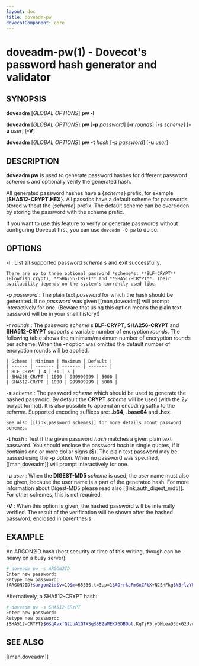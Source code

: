```yaml
---
layout: doc
title: doveadm-pw
dovecotComponent: core
---
```


# doveadm-pw(1) - Dovecot's password hash generator and validator

## SYNOPSIS

**doveadm** [*GLOBAL OPTIONS*] **pw -l**

**doveadm** [*GLOBAL OPTIONS*] **pw**
  [**-p** *password*]
  [**-r** *rounds*]
  [**-s** *scheme*]
  [**-u** *user*]
  [**-V**]

**doveadm** [*GLOBAL OPTIONS*] **pw** **-t** *hash*
  [**-p** *password*]
  [**-u** *user*]

## DESCRIPTION

**doveadm pw** is used to generate password hashes for different
password *scheme* s and optionally verify the generated hash.

All generated password hashes have a {*scheme*} prefix, for example
{**SHA512-CRYPT.HEX**}. All passdbs have a default scheme for passwords
stored without the {*scheme*} prefix. The default scheme can be
overridden by storing the password with the scheme prefix.

If you want to use this feature to verify or generate passwords without
configuring Dovecot first, you can use `doveadm -O pw` to do so.

<!-- @include: include/global-options.inc -->

## OPTIONS

**-l**
:   List all supported password *scheme* s and exit successfully.

    There are up to three optional password *scheme*s: **BLF-CRYPT**
    (Blowfish crypt), **SHA256-CRYPT** and **SHA512-CRYPT**. Their
    availability depends on the system's currently used libc.

**-p** *password*
:   The plain text *password* for which the hash should be generated. If
    no *password* was given [[man,doveadm]] will prompt interactively
    for one. (Beware that using this option means the plain text password
    will be in your shell history!)

**-r** *rounds*
:   The password *scheme* s **BLF-CRYPT**, **SHA256-CRYPT** and
    **SHA512-CRYPT** supports a variable number of encryption *rounds*.
    The following table shows the minimum/maximum number of encryption
    *rounds* per scheme. When the **-r** option was omitted the default
    number of encryption rounds will be applied.

    | Scheme | Minimum | Maximum | Default |
    | ------ | ------- | ------- | ------- |
    | BLF-CRYPT | 4 | 31 | 5 |
    | SHA256-CRYPT | 1000 | 999999999 | 5000 |
    | SHA512-CRYPT | 1000 | 999999999 | 5000 |

**-s** *scheme*
:   The password *scheme* which should be used to generate the hashed
    password. By default the **CRYPT** *scheme* will be used (with the
    $2y$ bcrypt format). It is also possible to append an encoding
    suffix to the *scheme*. Supported encoding suffixes are: **.b64**,
    **.base64** and **.hex**.

    See also [[link,password_schemes]] for more details about password schemes.

**-t** *hash*
:   Test if the given password *hash* matches a given plain text
    password. You should enclose the password *hash* in single quotes, if
    it contains one or more dollar signs (**$**). The plain text password
    may be passed using the **-p** option. When no password was
    specified, [[man,doveadm]] will prompt interactively for one.

**-u** *user*
:   When the **DIGEST-MD5** *scheme* is used, the *user* name must also
    be given, because the user name is a part of the generated hash. For
    more information about Digest-MD5 please read also
    [[link,auth_digest_md5]]. For other schemes, this is not required.

**-V**
:   When this option is given, the hashed password will be internally
    verified. The result of the verification will be shown after the
    hashed password, enclosed in parenthesis.

## EXAMPLE

An ARGON2ID hash (best security at time of this writing, though can be
heavy on a busy server):

```sh
# doveadm pw -s ARGON2ID
Enter new password:
Retype new password:
{ARGON2ID}$argon2id$v=19$m=65536,t=3,p=1$AOrrkaFmGxCFtX+NCSHFkg$N3rlzYFqyNkCwrOingnDJ/qDQ09yGHgQa8PQfbu7rIE
```

Alternatively, a SHA512-CRYPT hash:

```sh
# doveadm pw -s SHA512-CRYPT
Enter new password:
Retype new password:
{SHA512-CRYPT}$6$qAvxfQ2UbA1QTXSg$SB2aMEK76DBObt.KqTjF5.yDMceaD3dkG2UvrKQD0rZ9PKii/VAn.VS0nBsDqJX18kXieMi8AWJr0f7Ae9dAp/
```

<!-- @include: include/reporting-bugs.inc -->

## SEE ALSO

[[man,doveadm]]
